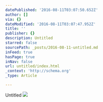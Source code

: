 ```yaml
---
datePublished: '2016-08-11T03:07:50.652Z'
author: []
via: {}
dateModified: '2016-08-11T03:07:47.952Z'
title: ''
publisher: {}
description: Untitled
starred: false
sourcePath: _posts/2016-08-11-untitled.md
inFeed: true
hasPage: true
inNav: false
url: untitled/index.html
_context: 'http://schema.org'
_type: Article

---
```

Untitled
![](https://the-grid-user-content.s3-us-west-2.amazonaws.com/05e7eef4-4970-411d-8aa2-9e2a6790938e.png)